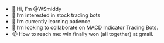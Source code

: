 - 👋 Hi, I’m @WSmiddy
- 👀 I’m interested in stock trading bots
- 🌱 I’m currently learning patience.
- 💞️ I’m looking to collaborate on MACD Indicator Trading Bots.
- 📫 How to reach me: win finally won (all together) at gmail.

<!---
WSmiddy/WSmiddy is a ✨ special ✨ repository because its `README.md` (this file) appears on your GitHub profile.
You can click the Preview link to take a look at your changes.
--->
